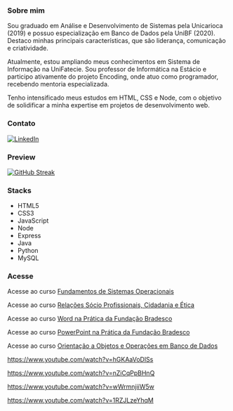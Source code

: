 ### Sobre mim

Sou graduado em Análise e Desenvolvimento de Sistemas pela Unicarioca (2019) e possuo especialização em Banco de Dados pela UniBF (2020). Destaco minhas principais características, que são liderança, comunicação e criatividade. 

Atualmente, estou ampliando meus conhecimentos em Sistema de Informação na UniFatecie. Sou professor de Informática na Estácio e participo ativamente do projeto Encoding, onde atuo como programador, recebendo mentoria especializada. 

Tenho intensificado meus estudos em HTML, CSS e Node, com o objetivo de solidificar a minha expertise em projetos de desenvolvimento web.

### Contato
[![LinkedIn](https://img.shields.io/badge/LinkedIn-000?style=for-the-badge&logo=linkedin&logoColor=0E76A8)](https://www.linkedin.com/in/nascimentof/)

### Preview

[![GitHub Streak](https://streak-stats.demolab.com/?user=f5-nascimento&theme=dark&background=000&border=30A3DC&dates=FFF)](https://git.io/streak-stats)

### Stacks

- HTML5
- CSS3
- JavaScript
- Node
- Express
- Java
- Python
- MySQL

### Acesse
Acesse ao curso [Fundamentos de Sistemas Operacionais](https://drive.google.com/drive/folders/14LwvJeT8Er_glkqOnbGxFV7vsbhdcMAB?usp=sharing)

Acesse ao curso [Relações Sócio Profissionais, Cidadania e Ética](https://drive.google.com/drive/folders/1JHwONdr-M8499IPjGL5zFWR6WTZhsTfR?usp=sharing)

Acesse ao curso [Word na Prática da Fundação Bradesco](https://www.notion.so/profnascimentof/WORD-NA-PR-TICA-fa63e22ca3bb418e8926f831b5b04368)

Acesse ao curso [PowerPoint na Prática da Fundação Bradesco](https://profnascimentof.notion.site/POWERPOINT-NA-PR-TICA-4447006d82ad41dd9944056814f48441?pvs=25)

Acesse ao curso [Orientação a Objetos e Operações em Banco de Dados](https://docs.google.com/presentation/d/1D2DiSHywOhQiXBgNh7yCUwn4yULVYP3uiWNigbHha2g/edit?usp=sharing)

https://www.youtube.com/watch?v=hGKAaVoDlSs

https://www.youtube.com/watch?v=nZiCqPpBHnQ

https://www.youtube.com/watch?v=wWrmnjiiW5w

https://www.youtube.com/watch?v=1RZJLzeYhqM


